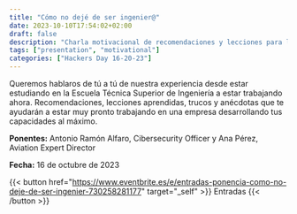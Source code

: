 ```yaml
---
title: "Cómo no dejé de ser ingenier@"
date: 2023-10-10T17:54:02+02:00
draft: false
description: "Charla motivacional de recomendaciones y lecciones para la carrera profesional"
tags: ["presentation", "motivational"]
categories: ["Hackers Day 16-20-23"]
---
```

Queremos hablaros de tú a tú de nuestra experiencia desde estar estudiando en la Escuela Técnica Superior de Ingeniería a estar trabajando ahora. Recomendaciones, lecciones aprendidas, trucos y anécdotas que te ayudarán a estar muy pronto trabajando en una empresa desarrollando tus capacidades al máximo.

**Ponentes:** Antonio Ramón Alfaro, Cibersecurity Officer y Ana Pérez, Aviation Expert Director

**Fecha:** 16 de octubre de 2023

{{< button href="https://www.eventbrite.es/e/entradas-ponencia-como-no-deje-de-ser-ingenier-730258281177" target="_self" >}}
Entradas
{{< /button >}}